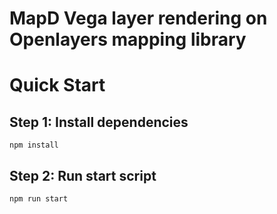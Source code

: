 # MapD Vega layer rendering on Openlayers mapping library


# Quick Start

## Step 1: Install dependencies
`npm install`

## Step 2: Run start script
`npm run start`
